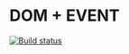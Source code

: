 # DOM + EVENT
[![Build status](https://ci.appveyor.com/api/projects/status/wsnikp7afueqm24q?svg=true)](https://ci.appveyor.com/project/tashakibanova/dom)